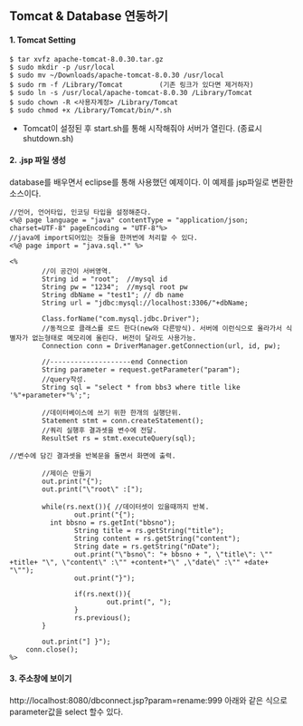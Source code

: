 
## Tomcat & Database 연동하기


####  1. Tomcat Setting
```
$ tar xvfz apache-tomcat-8.0.30.tar.gz
$ sudo mkdir -p /usr/local
$ sudo mv ~/Downloads/apache-tomcat-8.0.30 /usr/local
$ sudo rm -f /Library/Tomcat         (기존 링크가 있다면 제거하자)
$ sudo ln -s /usr/local/apache-tomcat-8.0.30 /Library/Tomcat
$ sudo chown -R <사용자계정> /Library/Tomcat
$ sudo chmod +x /Library/Tomcat/bin/*.sh
```

*  Tomcat이 설정된 후 start.sh를 통해 시작해줘야 서버가 열린다. (종료시 shutdown.sh)

#### 2. .jsp 파일 생성
database를 배우면서 eclipse를 통해 사용했던 예제이다. 이 예제를 jsp파일로 변환한 소스이다.

```
//언어, 언어타입, 인코딩 타입을 설정해준다.
<%@ page language = "java" contentType = "application/json; charset=UTF-8" pageEncoding = "UTF-8"%>
//java에 import되어있는 것들을 한꺼번에 처리할 수 있다.
<%@ page import = "java.sql.*" %>

<%
		//이 공간이 서버영역.
		String id = "root";  //mysql id
		String pw = "1234";  //mysql root pw
		String dbName = "test1"; // db name
		String url = "jdbc:mysql://localhost:3306/"+dbName;

		Class.forName("com.mysql.jdbc.Driver");
		//동적으로 클래스를 로드 한다(new와 다른방식). 서버에 이런식으로 올라가서 식별자가 없는형태로 메모리에 올린다. 버전이 달라도 사용가능.
		Connection conn = DriverManager.getConnection(url, id, pw);

		//--------------------end Connection
		String parameter = request.getParameter("param");
		//query작성.
		String sql = "select * from bbs3 where title like '%"+parameter+"%';";

		//데이터베이스에 쓰기 위한 한개의 실행단위.
		Statement stmt = conn.createStatement();
		//쿼리 실행후 결과셋을 변수에 전달.
		ResultSet rs = stmt.executeQuery(sql);

//변수에 담긴 결과셋을 반복문을 돌면서 화면에 출력.

		//제이슨 만들기
		out.print("{");
		out.print("\"root\" :[");

		while(rs.next()){ //데이터셋이 있을때까지 반복.
				out.print("{");
	      int bbsno = rs.getInt("bbsno");
				String title = rs.getString("title");
				String content = rs.getString("content");
				String date = rs.getString("nDate");
				out.print("\"bsno\": "+ bbsno + ", \"title\": \"" +title+ "\", \"content\" :\"" +content+"\" ,\"date\" :\"" +date+ "\"");
				out.print("}");

				if(rs.next()){
						out.print(", ");
				}
				rs.previous();
		}

		out.print("] }");
    conn.close();
%>
```

#### 3. 주소창에 보이기
http://localhost:8080/dbconnect.jsp?param=rename:999 아래와 같은 식으로 parameter값을 select 할수 있다.
